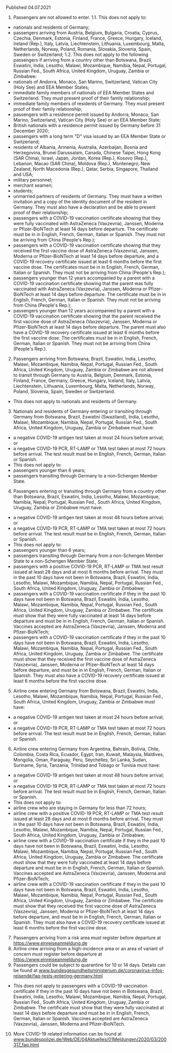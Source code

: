 Published 04.07.2021
1. Passengers are not allowed to enter.
1.1. This does not apply to:
- nationals and residents of Germany;
- passengers arriving from Austria, Belgium, Bulgaria, Croatia, Cyprus, Czechia, Denmark, Estonia, Finland, France, Greece, Hungary, Iceland, Ireland (Rep.), Italy, Latvia, Liechtenstein, Lithuania, Luxembourg, Malta, Netherlands, Norway, Poland, Romania, Slovakia, Slovenia, Spain, Sweden or Switzerland;
1.2. This does not apply to the following passengers if arriving from a country other than Botswana, Brazil, Eswatini, India, Lesotho, Malawi, Mozambique, Namibia, Nepal, Portugal, Russian Fed., South Africa, United Kingdom, Uruguay, Zambia or Zimbabwe:
- nationals of Andorra, Monaco, San Marino, Switzerland, Vatican City (Holy See) and EEA Member States;
- immediate family members of nationals of EEA Member States and Switzerland. They must present proof of their family relationship;
- immediate family members of residents of Germany. They must present proof of their family relationship;
- passengers with a residence permit issued by Andorra, Monaco, San Marino, Switzerland, Vatican City (Holy See) or an EEA Member State;
- British nationals with a residence permit issued by Germany before 31 December 2020;
- passengers with a long term "D" visa issued by an EEA Member State or Switzerland;
- residents of Albania, Armenia, Australia, Azerbaijan, Bosnia and Herzegovina, Brunei Darussalam, Canada, Chinese Taipei, Hong Kong (SAR China), Israel, Japan, Jordan, Korea (Rep.), Kosovo (Rep.), Lebanon, Macao (SAR China), Moldova (Rep.), Montenegro, New Zealand, North Macedonia (Rep.), Qatar, Serbia, Singapore, Thailand and USA;
- military personnel;
- merchant seamen;
- students;
- unmarried partners of residents of Germany. They must have a written invitation and a copy of the identity document of the resident in Germany. They must also have a declaration and be able to present proof of their relationship;
- passengers with a COVID-19 vaccination certificate showing that they were fully vaccinated with AstraZeneca (Vaxzevria), Janssen, Moderna or Pfizer-BioNTech at least 14 days before departure. The certificate must be in in English, French, German, Italian or Spanish. They must not be arriving from China (People's Rep.);
- passengers with a COVID-19 vaccination certificate showing that they received the first vaccine dose of AstraZeneca (Vaxzevria), Janssen, Moderna or Pfizer-BioNTech at least 14 days before departure, and a COVID-19 recovery certificate issued at least 6 months before the first vaccine dose. The certificates must be in in English, French, German, Italian or Spanish. They must not be arriving from China (People's Rep.);
- passengers younger than 12 years accompanied by a parent with a COVID-19 vaccination certificate showing that the parent was fully vaccinated with AstraZeneca (Vaxzevria), Janssen, Moderna or Pfizer-BioNTech at least 14 days before departure. The certificate must be in in English, French, German, Italian or Spanish. They must not be arriving from China (People's Rep.);
- passengers younger than 12 years accompanied by a parent with a COVID-19 vaccination certificate showing that the parent received the first vaccine dose of AstraZeneca (Vaxzevria), Janssen, Moderna or Pfizer-BioNTech at least 14 days before departure. The parent must also have a COVID-19 recovery certificate issued at least 6 months before the first vaccine dose. The certificates must be in in English, French, German, Italian or Spanish. They must not be arriving from China (People's Rep.).
2. Passengers arriving from Botswana, Brazil, Eswatini, India, Lesotho, Malawi, Mozambique, Namibia, Nepal, Portugal, Russian Fed., South Africa, United Kingdom, Uruguay, Zambia or Zimbabwe are not allowed to transit through Germany to Austria, Belgium, Denmark, Estonia, Finland, France, Germany, Greece, Hungary, Iceland, Italy, Latvia, Liechtenstein, Lithuania, Luxembourg, Malta, Netherlands, Norway, Poland, Slovenia, Spain, Sweden or Switzerland.
- This does not apply to nationals and residents of Germany.
3. Nationals and residents of Germany entering or transiting through Germany from Botswana, Brazil, Eswatini (Swaziland), India, Lesotho, Malawi, Mozambique, Namibia, Nepal, Portugal, Russian Fed., South Africa, United Kingdom, Uruguay, Zambia or Zimbabwe must have:
- a negative COVID-19 antigen test taken at most 24 hours before arrival; or
- a negative COVID-19 PCR, RT-LAMP or TMA test taken at most 72 hours before arrival.
The test result must be in English, French, German, Italian or Spanish.
- This does not apply to:
- passengers younger than 6 years;
- passengers transiting through Germany to a non-Schengen Member State.
4. Passengers entering or transiting through Germany from a country other than Botswana, Brazil, Eswatini, India, Lesotho, Malawi, Mozambique, Namibia, Nepal, Portugal, Russian Fed., South Africa, United Kingdom, Uruguay, Zambia or Zimbabwe must have:
- a negative COVID-19 antigen test taken at most 48 hours before arrival; or
- a negative COVID-19 PCR, RT-LAMP or TMA test taken at most 72 hours before arrival.
The test result must be in English, French, German, Italian or Spanish.
- This does not apply to:
- passengers younger than 6 years;
- passengers transiting through Germany from a non-Schengen Member State to a non-Schengen Member State;
- passengers with a positive COVID-19 PCR, RT-LAMP or TMA test result issued at least 28 days and at most 6 months before arrival. They must in the past 10 days have not been in Botswana, Brazil, Eswatini, India, Lesotho, Malawi, Mozambique, Namibia, Nepal, Portugal, Russian Fed., South Africa, United Kingdom, Uruguay, Zambia or Zimbabwe;
- passengers with a COVID-19 vaccination certificate if they in the past 10 days have not been in Botswana, Brazil, Eswatini, India, Lesotho, Malawi, Mozambique, Namibia, Nepal, Portugal, Russian Fed., South Africa, United Kingdom, Uruguay, Zambia or Zimbabwe. The certificate must show that they were fully vaccinated at least 14 days before departure and must be in in English, French, German, Italian or Spanish. Vaccines accepted are AstraZeneca (Vaxzevria), Janssen, Moderna and Pfizer-BioNTech;
- passengers with a COVID-19 vaccination certificate if they in the past 10 days have not been in Botswana, Brazil, Eswatini, India, Lesotho, Malawi, Mozambique, Namibia, Nepal, Portugal, Russian Fed., South Africa, United Kingdom, Uruguay, Zambia or Zimbabwe. The certificate must show that they received the first vaccine dose of AstraZeneca (Vaxzevria), Janssen, Moderna or Pfizer-BioNTech at least 14 days before departure, and must be in in English, French, German, Italian or Spanish. They must also have a COVID-19 recovery certificate issued at least 6 months before the first vaccine dose.
5. Airline crew entering Germany from Botswana, Brazil, Eswatini, India, Lesotho, Malawi, Mozambique, Namibia, Nepal, Portugal, Russian Fed., South Africa, United Kingdom, Uruguay, Zambia or Zimbabwe must have:
- a negative COVID-19 antigen test taken at most 24 hours before arrival; or
- a negative COVID-19 PCR, RT-LAMP or TMA test taken at most 72 hours before arrival.
The test result must be in English, French, German, Italian or Spanish.
6. Airline crew entering Germany from Argentina, Bahrain, Bolivia, Chile, Colombia, Costa Rica, Ecuador, Egypt, Iran, Kuwait, Malaysia, Maldives, Mongolia, Oman, Paraguay, Peru, Seychelles, Sri Lanka, Sudan, Suriname, Syria, Tanzania, Trinidad and Tobago or Tunisia must have:
- a negative COVID-19 antigen test taken at most 48 hours before arrival; or
- a negative COVID-19 PCR, RT-LAMP or TMA test taken at most 72 hours before arrival.
The test result must be in English, French, German, Italian or Spanish.
- This does not apply to:
- airline crew who are staying in Germany for less than 72 hours;
- airline crew with a positive COVID-19 PCR, RT-LAMP or TMA test result issued at least 28 days and at most 6 months before arrival. They must in the past 10 days have not been in Botswana, Brazil, Eswatini, India, Lesotho, Malawi, Mozambique, Namibia, Nepal, Portugal, Russian Fed., South Africa, United Kingdom, Uruguay, Zambia or Zimbabwe;
- airline crew with a COVID-19 vaccination certificate if they in the past 10 days have not been in Botswana, Brazil, Eswatini, India, Lesotho, Malawi, Mozambique, Namibia, Nepal, Portugal, Russian Fed., South Africa, United Kingdom, Uruguay, Zambia or Zimbabwe. The certificate must show that they were fully vaccinated at least 14 days before departure and must be in in English, French, German, Italian or Spanish. Vaccines accepted are AstraZeneca (Vaxzevria), Janssen, Moderna and Pfizer-BioNTech;
- airline crew with a COVID-19 vaccination certificate if they in the past 10 days have not been in Botswana, Brazil, Eswatini, India, Lesotho, Malawi, Mozambique, Namibia, Nepal, Portugal, Russian Fed., South Africa, United Kingdom, Uruguay, Zambia or Zimbabwe. The certificate must show that they received the first vaccine dose of AstraZeneca (Vaxzevria), Janssen, Moderna or Pfizer-BioNTech at least 14 days before departure, and must be in in English, French, German, Italian or Spanish. They must also have a COVID-19 recovery certificate issued at least 6 months before the first vaccine dose.
7. Passengers arriving from a risk area must register before departure at <a href="https://www.einreiseanmeldung.de">https://www.einreiseanmeldung.de</a> 
8. Airline crew arriving from a high-incidence area or an area of variant of concern must register before departure at <a href="https://www.einreiseanmeldung.de">https://www.einreiseanmeldung.de</a> 
9. Passengers could be subject to quarantine for 10 or 14 days. Details can be found at
<a href="http://www.bundesgesundheitsministerium.de/coronavirus-infos-reisende/faq-tests-entering-germany.html">www.bundesgesundheitsministerium.de/coronavirus-infos-reisende/faq-tests-entering-germany.html</a> 
- This does not apply to passengers with a COVID-19 vaccination certificate if they in the past 10 days have not been in Botswana, Brazil, Eswatini, India, Lesotho, Malawi, Mozambique, Namibia, Nepal, Portugal, Russian Fed., South Africa, United Kingdom, Uruguay, Zambia or Zimbabwe. The certificate must show that they were fully vaccinated at least 14 days before departure and must be in in English, French, German, Italian or Spanish. Vaccines accepted are AstraZeneca (Vaxzevria), Janssen, Moderna and Pfizer-BioNTech.
10. More COVID-19 related information can be found at <a href="http://www.bundespolizei.de/Web/DE/04Aktuelles/01Meldungen/2020/03/200317_faq.html">www.bundespolizei.de/Web/DE/04Aktuelles/01Meldungen/2020/03/200317_faq.html</a> 

